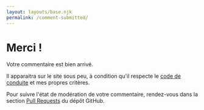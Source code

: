 ```yaml
---
layout: layouts/base.njk
permalink: /comment-submitted/
---
```


# Merci !

Votre commentaire est bien arrivé.

Il apparaitra sur le site sous peu, à condition qu'il respecte le [code de conduite](/coc) et mes propres critères.

Pour suivre l'état de modération de votre commentaire, rendez-vous dans la section [Pull Requests](https://github.com/n-31/blog/pulls) du dépôt GitHub.
